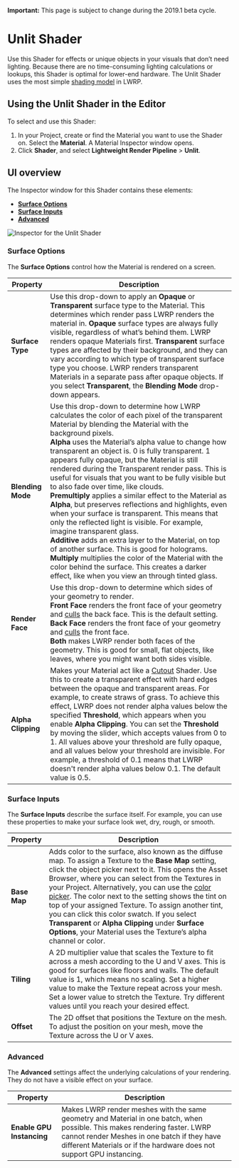 **Important:** This page is subject to change during the 2019.1 beta cycle.

# Unlit Shader 

Use this Shader for effects or unique objects in your visuals that don’t need lighting. Because there are no time-consuming lighting calculations or lookups, this Shader is optimal for lower-end hardware. The Unlit Shader uses the most simple [shading model](shading-model.md) in LWRP. 

## Using the Unlit Shader in the Editor

To select and use this Shader:

1. In your Project, create or find the Material you want to use the Shader on.  Select the __Material__. A Material Inspector window opens. 
2. Click __Shader__, and select __Lightweight Render Pipeline__ > __Unlit__.

## UI overview 

The Inspector window for this Shader contains these elements: 

- __[Surface Options](#surface-options)__
- __[Surface Inputs](#surface-inputs)__
- __[Advanced](#advanced)__


![Inspector for the Unlit Shader](Images/Inspectors/Shaders/StdUnlit.png)

### Surface Options 

The __Surface Options__ control how the Material is rendered on a screen.

| Property           | Description                                                  |
| ------------------ | ------------------------------------------------------------ |
| __Surface Type__   | Use this drop-down to apply an __Opaque__ or __Transparent__ surface type to the Material. This determines which render pass LWRP renders the material in. __Opaque__ surface types are always fully visible, regardless of what’s behind them. LWRP renders opaque Materials first. __Transparent__ surface types are affected by their background, and they can vary according to which type of transparent surface type you choose. LWRP renders transparent Materials in a separate pass after opaque objects.  If you select __Transparent__, the __Blending Mode__ drop-down appears. |
| __Blending Mode__  | Use this drop-down to determine how LWRP calculates the color of each pixel of the transparent Material by blending the Material with the background pixels.<br/>__Alpha__ uses the Material’s alpha value to change how transparent an object is. 0 is fully transparent. 1 appears fully opaque, but the Material is still rendered during the Transparent render pass. This is useful for visuals that you want to be fully visible but to also fade over time, like clouds.<br/>__Premultiply__ applies a similar effect to the Material as __Alpha__, but preserves reflections and highlights, even when your surface is transparent. This means that only the reflected light is visible. For example, imagine transparent glass.<br/>__Additive__ adds an extra layer to the Material, on top of another surface. This is good for holograms. <br/>__Multiply__ multiplies the color of the Material with the color behind the surface. This creates a darker effect, like when you view an through tinted glass. |
| __Render Face__    | Use this drop-down to determine which sides of your geometry to render.<br/>__Front Face__ renders the front face of your geometry and [culls](https://docs.unity3d.com/Manual/SL-CullAndDepth.html) the back face. This is the default setting. <br/>__Back Face__ renders the front face of your geometry and [culls](https://docs.unity3d.com/Manual/SL-CullAndDepth.html) the front face. <br/>__Both__ makes LWRP render both faces of the geometry. This is good for small, flat objects, like leaves, where you might want both sides visible. |
| __Alpha Clipping__ | Makes your Material act like a [Cutout](https://docs.unity3d.com/Manual/StandardShaderMaterialParameterRenderingMode.html) Shader. Use this to create a transparent effect with hard edges between the opaque and transparent areas. For example, to create straws of grass. To achieve this effect, LWRP does not render alpha values below the specified __Threshold__, which appears when you enable __Alpha Clipping__.  You can set the __Threshold__ by moving the slider, which accepts values from 0 to 1. All values above your threshold are fully opaque, and all values below your threshold are invisible. For example, a threshold of 0.1 means that LWRP doesn't render alpha values below 0.1. The default value is 0.5. |

### Surface Inputs

The __Surface Inputs__ describe the surface itself. For example, you can use these properties to make your surface look wet, dry, rough, or smooth. 

| Property     | Description                                                  |
| ------------ | ------------------------------------------------------------ |
| __Base Map__ | Adds color to the surface, also known as the diffuse map. To assign a Texture to the __Base Map__ setting, click the object picker next to it. This opens the Asset Browser, where you can select from the Textures in your Project. Alternatively, you can use the [color picker](https://docs.unity3d.com/Manual/EditingValueProperties.html). The color next to the setting shows the tint on top of your assigned Texture. To assign another tint, you can click this color swatch. If you select __Transparent__ or __Alpha Clipping__ under __Surface Options__, your Material uses the Texture’s alpha channel or color. |
| __Tiling__   | A 2D multiplier value that scales the Texture to fit across a mesh according to the U and V axes. This is good for surfaces like floors and walls. The default value is 1, which means no scaling. Set a higher value to make the Texture repeat across your mesh. Set a lower value to stretch the Texture. Try different values until you reach your desired effect. |
| __Offset__   | The 2D offset that positions the Texture on the mesh.  To adjust the position on your mesh, move the Texture across the U or V axes. |

### Advanced

The __Advanced__ settings affect the underlying calculations of your rendering. They do not have a visible effect on your surface.

| Property                  | Description                                                  |
| ------------------------- | ------------------------------------------------------------ |
| __Enable GPU Instancing__ | Makes LWRP render meshes with the same geometry and Material in one batch, when possible. This makes rendering faster. LWRP cannot render Meshes in one batch if they have different Materials or if the hardware does not support GPU instancing. |